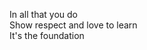 <!-- layout	title	author
haiku
Dolphin Cloud
Saahil -->

In all that you do <br>
Show respect and love to learn <br>
It's the foundation
